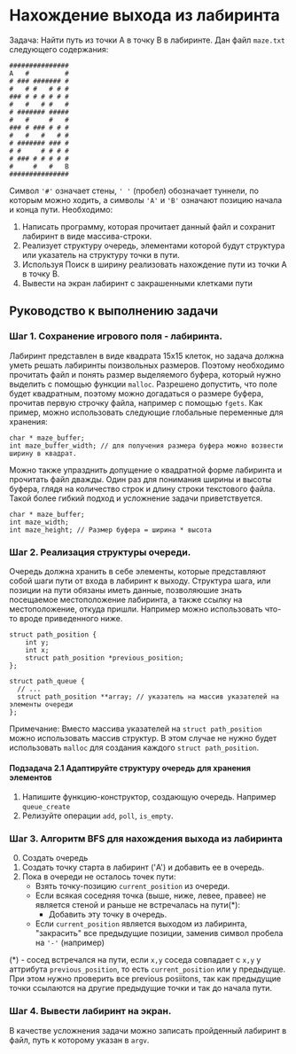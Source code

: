 # Нахождение выхода из лабиринта
Задача: Найти путь из точки A в точку B в лабиринте.
Дан файл `maze.txt` следующего содержания:
```
###############
A   #         #
# ### ####### #
#   # #   # # #
### # # # # # #
#   #   # #   #
# ####### #####
#   #     #   #
### # ### # # #
#   #   #   # #
# ####### ### #
# #     # # # #
# ### # # # # #
#     #   #   B
###############
```
Символ `'#'` означает стены, `' '` (пробел) обозначает туннели, по которым можно ходить, а символы `'A'` и `'B'` означают позицию начала и конца пути.
Необходимо:
1) Написать программу, которая прочитает данный файл и сохранит лабиринт в виде массива-строки.
2) Реализует структуру очередь, элементами которой будут структура или указатель на структуру точки в пути.
3) Используя Поиск в ширину реализовать нахождение пути из точки A в точку B.
4) Вывести на экран лабиринт с закрашенными клетками пути

## Руководство к выполнению задачи

### Шаг 1. Сохранение игрового поля - лабиринта.
Лабиринт представлен в виде квадрата 15x15 клеток, но задача должна уметь решать лабиринты поизвольных размеров. Поэтому необходимо прочитать файл и понять размер выделяемого буфера, который нужно выделить с помощью функции `malloc`. Разрешено допустить, что поле будет квадратным, поэтому можно догадаться о размере буфера, прочитав первую строчку файла, например с помощью `fgets`.
Как пример, можно использовать следующие глобальные переменные для хранения:
```
char * maze_buffer;
int maze_buffer_width; // для получения размера буфера можно возвести ширину в квадрат.
```
Можно также упразднить допущение о квадратной форме лабиринта и прочитать файл дважды.
Один раз для понимания ширины и высоты буфера, глядя на количество строк и длину строки текстового файла.
Такой более гибкий подход и усложнение задачи приветствуется.
```
char * maze_buffer;
int maze_width;
int maze_height; // Размер буфера = ширина * высота
```

### Шаг 2. Реализация структуры очереди.
Очередь должна хранить в себе элементы, которые представляют собой шаги пути от входа в лабиринт к выходу.
Структура шага, или позиции на пути обязаны иметь данные, позволяюшие знать посещаемое местоположение лабиринта, а также ссылку на местоположение, откуда пришли.
Например можно использовать что-то вроде приведенного ниже.
```
struct path_position {
    int y;
    int x;
    struct path_position *previous_position;
};

struct path_queue {
  // ...
  struct path_position **array; // указатель на массив указателей на элементы очереди
};
```
Примечание: Вместо массива указателей на `struct path_position` можно использовать массив структур.
В этом случае не нужно будет использовать `malloc` для создания каждого `struct path_position`.

#### Подзадача 2.1 Адаптируйте структуру очередь для хранения элементов
1) Напишите функцию-конструктор, создающую очередь. Например `queue_create`
2) Релизуйте операции `add`, `poll`, `is_empty`.

### Шаг 3. Алгоритм BFS для нахождения выхода из лабиринта

0) Создать очередь
1) Создать точку старта в лабиринт ('A') и добавить ее в очередь.
2) Пока в очереди не осталось точек пути:
   * Взять точку-позицию `current_position` из очереди.
   * Если всякая соседняя точка (выше, ниже, левее, правее) не является стеной и раньше не встречалась на пути(*):
     - Добавить эту точку в очередь.
   * Если `current_position` является выходом из лабиринта, "закрасить" все предыдущие позиции, заменив символ пробела на `'-'` (например)

(*) - сосед встречался на пути, если `x,y` соседа совпадает с `x,y` у аттрибута `previous_position`, то есть `current_position` или у предыдуще. При этом нужно проверить все previous posiitons, так как предыдущие точки ссылаются на другие предыдущие точки и так до начала пути.

### Шаг 4. Вывести лабиринт на экран.
В качестве усложнения задачи можно записать пройденный лабиринт в файл, путь к которому указан в `argv`.
